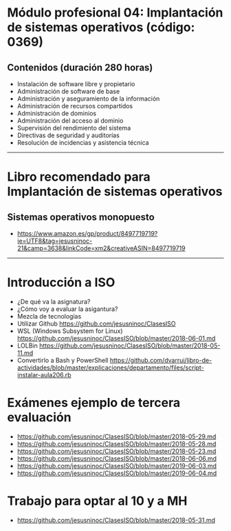 # Módulo profesional 04: Implantación de sistemas operativos (código: 0369)
 ## Contenidos (duración 280 horas) 

- Instalación de software libre y propietario
- Administración de software de base
- Administración y aseguramiento de la información
- Administración de recursos compartidos
- Administración de dominios
- Administración del acceso al dominio
- Supervisión del rendimiento del sistema
- Directivas de seguridad y auditorías
- Resolución de incidencias y asistencia técnica

-------------------

# Libro recomendado para Implantación de sistemas operativos
## Sistemas operativos monopuesto
* https://www.amazon.es/gp/product/8497719719?ie=UTF8&tag=jesusninoc-21&camp=3638&linkCode=xm2&creativeASIN=8497719719

-------------------

# Introducción a ISO
- ¿De qué va la asignatura?
- ¿Cómo voy a evaluar la asigantura?
- Mezcla de tecnologías
- Utilizar Github
https://github.com/jesusninoc/ClasesISO
- WSL (Windows Subsystem for Linux)
https://github.com/jesusninoc/ClasesISO/blob/master/2018-06-01.md
- LOLBin
https://github.com/jesusninoc/ClasesISO/blob/master/2018-05-11.md
- Convertirlo a Bash y PowerShell
https://github.com/dvarrui/libro-de-actividades/blob/master/explicaciones/departamento/files/script-instalar-aula206.rb

# Exámenes ejemplo de tercera evaluación
* https://github.com/jesusninoc/ClasesISO/blob/master/2018-05-29.md
* https://github.com/jesusninoc/ClasesISO/blob/master/2018-05-28.md
* https://github.com/jesusninoc/ClasesISO/blob/master/2018-05-23.md
* https://github.com/jesusninoc/ClasesISO/blob/master/2018-06-06.md
* https://github.com/jesusninoc/ClasesISO/blob/master/2019-06-03.md
* https://github.com/jesusninoc/ClasesISO/blob/master/2019-06-04.md

# Trabajo para optar al 10 y a MH
* https://github.com/jesusninoc/ClasesISO/blob/master/2018-05-31.md

